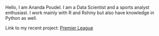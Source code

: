 Hello, I am Ananda Poudel.
I am a Data Scientist and a sports analyst enthusiast. I work mainly with R and Rshiny but also have knowledge in Python as well. 

Link to my recent project: [Premier League](https://poudelap.shinyapps.io/PlDashboard/ "Premier League Dashboard")
